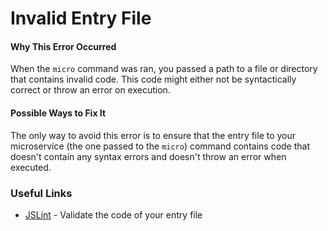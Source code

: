 # Invalid Entry File

#### Why This Error Occurred

When the `micro` command was ran, you passed a path to a file or directory that contains invalid code. This code might either not be syntactically correct or throw an error on execution.

#### Possible Ways to Fix It

The only way to avoid this error is to ensure that the entry file to your microservice (the one passed to the `micro`) command contains code that doesn't contain any syntax errors and doesn't throw an error when executed.

### Useful Links

- [JSLint](http://www.jslint.com) - Validate the code of your entry file
